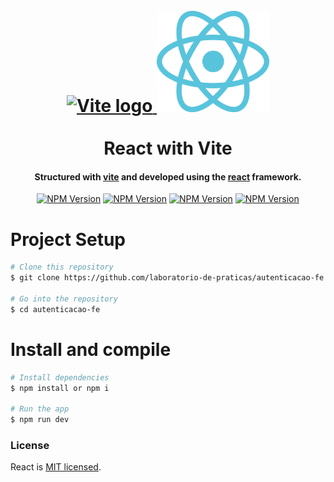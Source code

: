 <h1 align="center">
  <br>
  <a href="http://www.amitmerchant.com/electron-markdownify">
  <img width="180" src="https://vite.dev/logo.svg" alt="Vite logo">
  <img width="180" src="https://github.com/gilSFranco/gilmar-soares-estudos/blob/main/sprint-01-semana-01/logo_dark.svg" alt="react logo">
  </a>
  <br>
  <br>
  React with Vite
  <br>
</h1>

<h4 align="center">Structured with <a href="https://vite.dev/guide/" target="_blank">vite</a> and developed using the <a href="https://react.dev/learn" target="_blank">react</a> framework.</h4>

<p align="center">
  <a href="https://github.com/facebook/react/blob/main/LICENSE" target="_blank"><img src="https://img.shields.io/badge/license-MIT-blue.svg" alt="NPM Version" /></a>
  <a href="https://www.npmjs.com/package/react" target="_blank"><img src="https://img.shields.io/npm/v/react.svg?style=flat" alt="NPM Version" /></a>
  <a href="https://github.com/facebook/react/actions/workflows/runtime_build_and_test.yml" target="_blank"><img src="https://github.com/facebook/react/actions/workflows/runtime_build_and_test.yml/badge.svg" alt="NPM Version" /></a>
  <a href="https://legacy.reactjs.org/docs/how-to-contribute.html#your-first-pull-request" target="_blank"><img src="https://img.shields.io/badge/PRs-welcome-brightgreen.svg" alt="NPM Version" /></a>
</p>

# Project Setup

```bash
# Clone this repository
$ git clone https://github.com/laboratorio-de-praticas/autenticacao-fe.git

# Go into the repository
$ cd autenticacao-fe
```

# Install and compile

```bash
# Install dependencies
$ npm install or npm i

# Run the app
$ npm run dev
```

### License

React is [MIT licensed](./LICENSE).